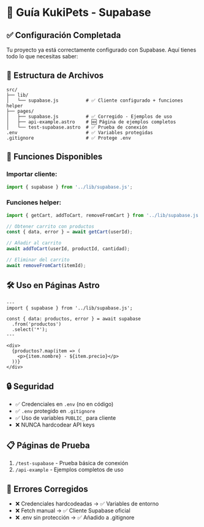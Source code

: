 # 🚀 Guía KukiPets - Supabase

## ✅ Configuración Completada

Tu proyecto ya está correctamente configurado con Supabase. Aquí tienes todo lo que necesitas saber:

## 📁 Estructura de Archivos

```
src/
├── lib/
│   └── supabase.js          # ✅ Cliente configurado + funciones helper
├── pages/
│   ├── supabase.js          # ✅ Corregido - Ejemplos de uso
│   ├── api-example.astro    # 🆕 Página de ejemplos completos
│   └── test-supabase.astro  # ✅ Prueba de conexión
.env                         # ✅ Variables protegidas
.gitignore                   # ✅ Protege .env
```

## 🔧 Funciones Disponibles

### Importar cliente:
```javascript
import { supabase } from '../lib/supabase.js';
```

### Funciones helper:
```javascript
import { getCart, addToCart, removeFromCart } from '../lib/supabase.js';

// Obtener carrito con productos
const { data, error } = await getCart(userId);

// Añadir al carrito
await addToCart(userId, productId, cantidad);

// Eliminar del carrito
await removeFromCart(itemId);
```

## 🛠️ Uso en Páginas Astro

```astro
---
import { supabase } from '../lib/supabase.js';

const { data: productos, error } = await supabase
  .from('productos')
  .select('*');
---

<div>
  {productos?.map(item => (
    <p>{item.nombre} - ${item.precio}</p>
  ))}
</div>
```

## 🔒 Seguridad

- ✅ Credenciales en `.env` (no en código)
- ✅ `.env` protegido en `.gitignore`
- ✅ Uso de variables `PUBLIC_` para cliente
- ❌ NUNCA hardcodear API keys

## 📋 Páginas de Prueba

1. `/test-supabase` - Prueba básica de conexión
2. `/api-example` - Ejemplos completos de uso

## 🚨 Errores Corregidos

- ❌ Credenciales hardcodeadas → ✅ Variables de entorno
- ❌ Fetch manual → ✅ Cliente Supabase oficial
- ❌ .env sin protección → ✅ Añadido a .gitignore

